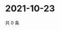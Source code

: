 # 2021-10-23

共 0 条

<!-- BEGIN WEIBO -->
<!-- 最后更新时间 Sat Oct 23 2021 22:09:55 GMT+0800 (China Standard Time) -->

<!-- END WEIBO -->
